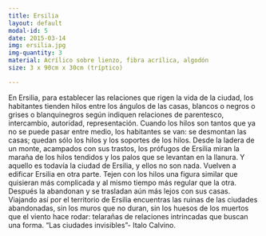 ```yaml
---
title: Ersilia
layout: default
modal-id: 5
date: 2015-03-14
img: ersilia.jpg
img-quantity: 3
material: Acrílico sobre lienzo, fibra acrílica, algodón
size: 3 x 90cm x 30cm (tríptico)

---
```

En Ersilia, para establecer las relaciones que rigen la vida de la ciudad, los habitantes tienden hilos entre los ángulos de las casas, blancos o negros o grises o blanquinegros según indiquen relaciones de parentesco, intercambio, autoridad, representación. Cuando los hilos son tantos que ya no se puede pasar entre medio, los habitantes se van: se desmontan las casas; quedan sólo los hilos y los soportes de los hilos. Desde la ladera de un monte, acampados con sus trastos, los prófugos de Ersilia miran la maraña de los hilos tendidos y los palos que se levantan en la llanura. Y aquello es todavía la ciudad de Ersilia, y ellos no son nada. Vuelven a edificar Ersilia en otra parte. Tejen con los hilos una figura similar que quisieran más complicada y al mismo tiempo más regular que la otra. Después la abandonan y se trasladan aún más lejos con sus casas.
Viajando así por el territorio de Ersilia encuentras las ruinas de las ciudades abandonadas, sin los muros que no duran, sin los huesos de los muertos que el viento hace rodar: telarañas de relaciones intrincadas que buscan una forma.
“Las ciudades invisibles”- Italo Calvino.
